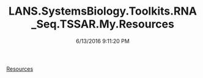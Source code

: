 ﻿---
title: LANS.SystemsBiology.Toolkits.RNA_Seq.TSSAR.My.Resources
date: 6/13/2016 9:11:20 PM
---

[Resources](T-LANS.SystemsBiology.Toolkits.RNA_Seq.TSSAR.My.Resources.Resources.html)
